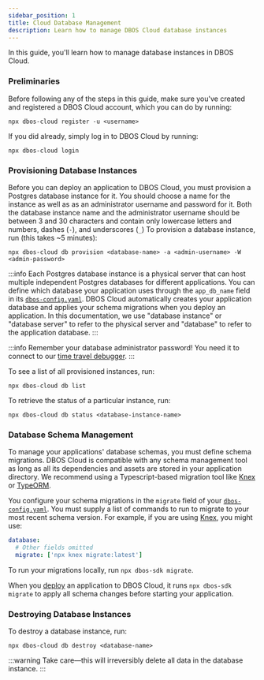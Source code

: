 ```yaml
---
sidebar_position: 1
title: Cloud Database Management
description: Learn how to manage DBOS Cloud database instances
---
```


In this guide, you'll learn how to manage database instances in DBOS Cloud.

### Preliminaries

Before following any of the steps in this guide, make sure you've created and registered a DBOS Cloud account, which you can do by running:

```
npx dbos-cloud register -u <username>
```

If you did already, simply log in to DBOS Cloud by running:

```
npx dbos-cloud login
```

### Provisioning Database Instances

Before you can deploy an application to DBOS Cloud, you must provision a Postgres database instance for it.
You should choose a name for the instance as well as as an administrator username and password for it.
Both the database instance name and the administrator username should be between 3 and 30 characters and contain only lowercase letters and numbers, dashes (`-`), and underscores (`_`)
To provision a database instance, run (this takes ~5 minutes):

```
npx dbos-cloud db provision <database-name> -a <admin-username> -W <admin-password>
```

:::info
Each Postgres database instance is a physical server that can host multiple independent Postgres databases for different applications.
You can define which database your application uses through the `app_db_name` field in its [`dbos-config.yaml`](../api-reference/configuration.md#database).
DBOS Cloud automatically creates your application database and applies your schema migrations when you deploy an application.
In this documentation, we use "database instance" or "database server" to refer to the physical server and "database" to refer to the application database.
:::

:::info
Remember your database administrator password! You need it to connect to our [time travel debugger](#).
:::

To see a list of all provisioned instances, run:

```
npx dbos-cloud db list
```

To retrieve the status of a particular instance, run:

```
npx dbos-cloud db status <database-instance-name>
```

### Database Schema Management

To manage your applications' database schemas, you must define schema migrations.
DBOS Cloud is compatible with any schema management tool as long as all its dependencies and assets are stored in your application directory.
We recommend using a Typescript-based migration tool like [Knex](https://knexjs.org/guide/migrations.html) or [TypeORM](https://typeorm.io/migrations).

You configure your schema migrations in the `migrate` field of your [`dbos-config.yaml`](../api-reference/configuration.md).
You must supply a list of commands to run to migrate to your most recent schema version.
For example, if you are using [Knex](https://knexjs.org/guide/migrations.html), you might use:

```yaml
database:
  # Other fields omitted
  migrate: ['npx knex migrate:latest']
```

To run your migrations locally, run `npx dbos-sdk migrate`.

When you [deploy](./application-management.md#registering-and-deploying-applications) an application to DBOS Cloud, it runs `npx dbos-sdk migrate` to apply all schema changes before starting your application.

### Destroying Database Instances

To destroy a database instance, run:

```
npx dbos-cloud db destroy <database-name>
```

:::warning
Take care&#8212;this will irreversibly delete all data in the database instance.
:::
